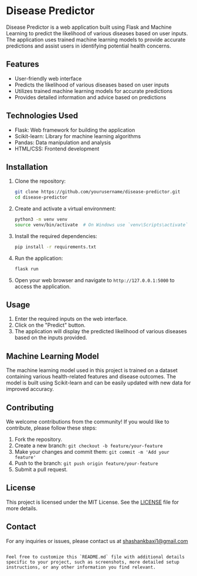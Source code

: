 # Disease Predictor

Disease Predictor is a web application built using Flask and Machine Learning to predict the likelihood of various diseases based on user inputs. The application uses trained machine learning models to provide accurate predictions and assist users in identifying potential health concerns.

## Features

- User-friendly web interface
- Predicts the likelihood of various diseases based on user inputs
- Utilizes trained machine learning models for accurate predictions
- Provides detailed information and advice based on predictions

## Technologies Used

- Flask: Web framework for building the application
- Scikit-learn: Library for machine learning algorithms
- Pandas: Data manipulation and analysis
- HTML/CSS: Frontend development

## Installation

1. Clone the repository:
   ```bash
   git clone https://github.com/yourusername/disease-predictor.git
   cd disease-predictor

2. Create and activate a virtual environment:
   ```bash
   python3 -m venv venv
   source venv/bin/activate  # On Windows use `venv\Scripts\activate`
   ```

3. Install the required dependencies:
   ```bash
   pip install -r requirements.txt
   ```

4. Run the application:
   ```bash
   flask run
   ```

5. Open your web browser and navigate to `http://127.0.0.1:5000` to access the application.

## Usage

1. Enter the required inputs on the web interface.
2. Click on the "Predict" button.
3. The application will display the predicted likelihood of various diseases based on the inputs provided.

## Machine Learning Model

The machine learning model used in this project is trained on a dataset containing various health-related features and disease outcomes. The model is built using Scikit-learn and can be easily updated with new data for improved accuracy.

## Contributing

We welcome contributions from the community! If you would like to contribute, please follow these steps:

1. Fork the repository.
2. Create a new branch: `git checkout -b feature/your-feature`
3. Make your changes and commit them: `git commit -m 'Add your feature'`
4. Push to the branch: `git push origin feature/your-feature`
5. Submit a pull request.

## License

This project is licensed under the MIT License. See the [LICENSE](LICENSE) file for more details.

## Contact

For any inquiries or issues, please contact us at shashankbaxi1@gmail.com

```

Feel free to customize this `README.md` file with additional details specific to your project, such as screenshots, more detailed setup instructions, or any other information you find relevant.
